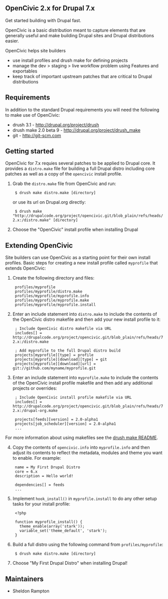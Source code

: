 OpenCivic 2.x for Drupal 7.x
----------------------------
Get started building with Drupal fast.

OpenCivic is a basic distribution meant to capture elements that are generally
useful and make building Drupal sites and Drupal distributions easier.

OpenCivic helps site builders

- use install profiles and drush make for defining projects
- manage the dev > staging > live workflow problem using Features and
  exportables
- keep track of important upstream patches that are critical to Drupal
  distributions


Requirements
------------
In addition to the standard Drupal requirements you will need the following to
make use of OpenCivic:

- drush 3.1 - http://drupal.org/project/drush
- drush make 2.0 beta 9 - http://drupal.org/project/drush_make
- git - http://git-scm.com


Getting started
---------------
OpenCivic for 7.x requies several patches to be applied to Drupal core. It
provides a `distro.make` file for building a full Drupal distro including core
patches as well as a copy of the `opencivic` install profile.

1. Grab the `distro.make` file from OpenCivic and run:

        $ drush make distro.make [directory]

   or use its url on Drupal.org directly:

        $ drush make "http://drupalcode.org/project/opencivic.git/blob_plain/refs/heads/7.x-2.x:/distro.make" [directory]

2. Choose the "OpenCivic" install profile when installing Drupal


Extending OpenCivic
-------------------
Site builders can use OpenCivic as a starting point for their own install
profiles. Basic steps for creating a new install profile called `myprofile` that
extends OpenCivic:

1. Create the following directory and files:

        profiles/myprofile
        profiles/myprofile/distro.make
        profiles/myprofile/myprofile.info
        profiles/myprofile/myprofile.make
        profiles/myprofile/myprofile.install

2. Enter an include statement into `distro.make` to include the contents of the
  OpenCivic distro makefile and then add your new install profile to it:

        ; Include OpenCivic distro makefile via URL
        includes[] = http://drupalcode.org/project/opencivic.git/blob_plain/refs/heads/7.x-2.x:/distro.make

        ; Add myprofile to the full Drupal distro build
        projects[myprofile][type] = profile
        projects[myprofile][download][type] = git
        projects[myprofile][download][url] = git://github.com/myname/myprofile.git

3. Enter an include statement into `myprofile.make` to include the contents of
  the OpenCivic install profile makefile and then add any additional projects
  or overrides:

        ; Include OpenCivic install profile makefile via URL
        includes[] = http://drupalcode.org/project/opencivic.git/blob_plain/refs/heads/7.x-2.x:/drupal-org.make

        projects[feeds][version] = 2.0-alpha1
        projects[job_scheduler][version] = 2.0-alpha1
        ...

  For more information about using makefiles see the [drush make README][1].

4. Copy the contents of `opencivic.info` into `myprofile.info` and then adjust
  its contents to reflect the metadata, modules and theme you want to enable.
  For example:

        name = My First Drupal Distro
        core = 6.x
        description = Hello world!

        dependencies[] = feeds
        ...

5. Implement `hook_install()` in `myprofile.install` to do any other setup
  tasks for your install profile:

        <?php

        function myprofile_install() {
          theme_enable(array('stark'));
          variable_set('theme_default', 'stark');
        }

6. Build a full distro using the following command from `profiles/myprofile`:

        $ drush make distro.make [directory]

7. Choose "My First Drupal Distro" when installing Drupal!


Maintainers
-----------
- Sheldon Rampton


[1]: http://drupalcode.org/project/drush_make.git/blob_plain/refs/heads/6.x-2.x:/README.txt
